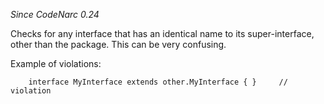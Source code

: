 
*Since CodeNarc 0.24*

Checks for any interface that has an identical name to its super-interface, other than the package. This can be very confusing.

Example of violations:

```
    interface MyInterface extends other.MyInterface { }     // violation
```


